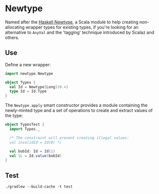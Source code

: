 # Newtype

Named after the [Haskell Newtype](https://wiki.haskell.org/Newtype), a
Scala module to help creating non-allocating wrapper types for existing
types, if you're looking for an alternative to `AnyVal` and the
'tagging' technique introduced by Scalaz and others.

## Use

Define a new wrapper:

```scala
import newtype.Newtype

object Types {
  val Id = Newtype[Long](0.<)
  type Id = Id.Type
}
```

The `Newtype.apply` smart constructor provides a module containing the
newly-minted type and a set of operations to create and extract values
of the type:

```scala
object TypesTest {
  import Types._

  /* The constraint will prevent creating illegal values:
  val invalidId = Id(0) */

  val bobId: Id = Id(1)
  val 1L = Id.value(bobId)
}
```

## Test

    ./gradlew --build-cache -t test

